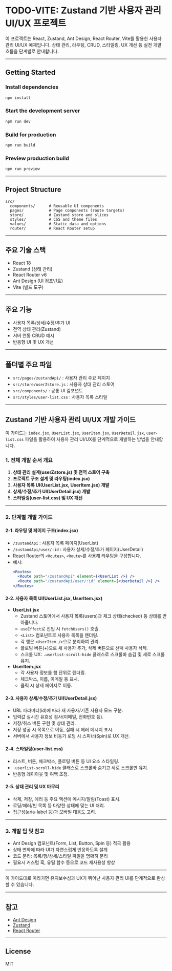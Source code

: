 # TODO-VITE: Zustand 기반 사용자 관리 UI/UX 프로젝트

이 프로젝트는 React, Zustand, Ant Design, React Router, Vite를 활용한 사용자 관리 UI/UX 예제입니다. 상태 관리, 라우팅, CRUD, 스타일링, UX 개선 등 실전 개발 흐름을 단계별로 안내합니다.

---

## Getting Started

### Install dependencies

```bash
npm install
```

### Start the development server

```bash
npm run dev
```

### Build for production

```bash
npm run build
```

### Preview production build

```bash
npm run preview
```

---

## Project Structure

```
src/
  components/      # Reusable UI components
  pages/           # Page components (route targets)
  store/           # Zustand store and slices
  styles/          # CSS and theme files
  values/          # Static data and options
  router/          # React Router setup
```

---

## 주요 기술 스택

- React 18
- Zustand (상태 관리)
- React Router v6
- Ant Design (UI 컴포넌트)
- Vite (빌드 도구)

---

## 주요 기능

- 사용자 목록/상세/수정/추가 UI
- 전역 상태 관리(Zustand)
- 서버 연동 CRUD 예시
- 반응형 UI 및 UX 개선

---

## 폴더별 주요 파일

- `src/pages/zustandApi/` : 사용자 관리 주요 페이지
- `src/store/userZstore.js` : 사용자 상태 관리 스토어
- `src/components/` : 공통 UI 컴포넌트
- `src/styles/user-list.css` : 사용자 목록 스타일

---

## Zustand 기반 사용자 관리 UI/UX 개발 가이드

이 가이드는 `index.jsx`, `UserList.jsx`, `UserItem.jsx`, `UserDetail.jsx`, `user-list.css` 파일을 활용하여 사용자 관리 UI/UX를 단계적으로 개발하는 방법을 안내합니다.

### 1. 전체 개발 순서 개요

1. **상태 관리 설계(userZstore.js) 및 전역 스토어 구축**
2. **프로젝트 구조 설계 및 라우팅(index.jsx)**
3. **사용자 목록 UI(UserList.jsx, UserItem.jsx) 개발**
4. **상세/수정/추가 UI(UserDetail.jsx) 개발**
5. **스타일링(user-list.css) 및 UX 개선**

---

### 2. 단계별 개발 가이드

#### 2-1. 라우팅 및 페이지 구조(index.jsx)
- `/zustandApi` : 사용자 목록 페이지(UserList)
- `/zustandApi/user/:id` : 사용자 상세/수정/추가 페이지(UserDetail)
- React Router의 `<Routes>`, `<Route>`를 사용해 라우팅을 구성합니다.
- 예시:
  ```jsx
  <Routes>
    <Route path="/zustandApi" element={<UserList />} />
    <Route path="/zustandApi/user/:id" element={<UserDetail />} />
  </Routes>
  ```

#### 2-2. 사용자 목록 UI(UserList.jsx, UserItem.jsx)
- **UserList.jsx**
  - Zustand 스토어에서 사용자 목록(users)과 체크 상태(checked) 등 상태를 받아옵니다.
  - `useEffect`로 진입 시 `fetchUsers()` 호출.
  - `<List>` 컴포넌트로 사용자 목록을 렌더링.
  - 각 행은 `<UserItem />`으로 분리하여 관리.
  - 플로팅 버튼(+)으로 새 사용자 추가, 삭제 버튼으로 선택 사용자 삭제.
  - 스크롤 UX: `.userlist-scroll-hide` 클래스로 스크롤바 숨김 및 세로 스크롤 유지.
- **UserItem.jsx**
  - 각 사용자 정보를 행 단위로 렌더링.
  - 체크박스, 이름, 이메일 등 표시.
  - 클릭 시 상세 페이지로 이동.

#### 2-3. 사용자 상세/수정/추가 UI(UserDetail.jsx)
- URL 파라미터(id)에 따라 새 사용자/기존 사용자 모드 구분.
- 입력값 실시간 유효성 검사(이메일, 전화번호 등).
- 저장/취소 버튼 구현 및 상태 관리.
- 저장 성공 시 목록으로 이동, 실패 시 에러 메시지 표시.
- 서버에서 사용자 정보 비동기 로딩 시 스피너(Spin)로 UX 개선.

#### 2-4. 스타일링(user-list.css)
- 리스트, 버튼, 체크박스, 플로팅 버튼 등 UI 요소 스타일링.
- `.userlist-scroll-hide` 클래스로 스크롤바 숨기고 세로 스크롤만 유지.
- 반응형 레이아웃 및 여백 조정.

#### 2-5. 상태 관리 및 UX 마무리
- 삭제, 저장, 에러 등 주요 액션에 메시지/알림(Toast) 표시.
- 로딩/에러/빈 목록 등 다양한 상태에 맞는 UI 처리.
- 접근성(aria-label 등)과 모바일 대응도 고려.

---

### 3. 개발 팁 및 참고
- Ant Design 컴포넌트(Form, List, Button, Spin 등) 적극 활용
- 상태 변화에 따라 UI가 자연스럽게 반응하도록 설계
- 코드 분리: 목록/행/상세/스타일 파일을 명확히 분리
- 필요시 커스텀 훅, 유틸 함수 등으로 코드 재사용성 향상

---

이 가이드대로 따라가면 유지보수성과 UX가 뛰어난 사용자 관리 UI를 단계적으로 완성할 수 있습니다.

---

## 참고

- [Ant Design](https://ant.design/components/overview/)
- [Zustand](https://docs.pmnd.rs/zustand/getting-started/introduction)
- [React Router](https://reactrouter.com/en/main)

---

## License

MIT
